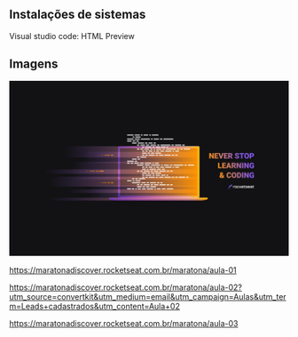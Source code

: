 ## Instalações de sistemas

Visual studio code:
HTML Preview

## Imagens

![desktop](desktop.png 'desktop')

https://maratonadiscover.rocketseat.com.br/maratona/aula-01

https://maratonadiscover.rocketseat.com.br/maratona/aula-02?utm_source=convertkit&utm_medium=email&utm_campaign=Aulas&utm_term=Leads+cadastrados&utm_content=Aula+02

https://maratonadiscover.rocketseat.com.br/maratona/aula-03
